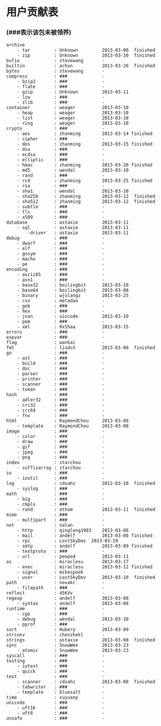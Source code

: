 # 用户贡献表
### (###表示该包未被领养)

    archive
        - tar         : Unknown			2013-03-08	finished
        - zip         : Unknown			2013-03-10	finished
    bufio             : stevewang		-
    builtin           : achun			2013-03-26	finished
    bytes             : stevewang		-
    compress          : ###				-
        - bzip2       : ###				-
        - flate       : ###				-
        - gzip        : Unknown			2013-03-11
        - lzw         : ###				-
        - zlib        : ###				-
    container         : weager			2013-03-10
        - heap        : weager			2013-03-10
        - list        : weager			2013-03-10
        - ring        : weager			2013-03-10
    crypto            : ###				-
        - aes         : zhanming		2013-03-14 finished
        - cipher      : ###				-
        - des         : zhanming		2013-03-15 finished
        - dsa         : ###				-
        - ecdsa       : ###				-
        - elliptic    : ###				-
        - hmac        : zhanming		2013-03-20 finished
        - md5         : wendal			2013-03-10
        - rand        : ###				-
        - rc4         : zhanming		2013-03-25 finished
        - rsa         : ###				-
        - sha1        : wendal			2013-03-10
        - sha256      : zhanming		2013-03-12  finished
        - sha512      : zhanming		2013-03-12  finished
        - subtle      : ###				-
        - tls         : ###				-
        - x509        : ###				-
    database          : astaxie			2013-03-11
        - sql         : astaxie			2013-03-11
            -driver   : astaxie         2013-03-11
    debug             : ###				-
        - dwarf       : ###				-
        - elf         : ###				-
        - gosym       : ###				-
        - macho       : ###				-
        - pe          : ###				-
    encoding          : ###				-
        - ascii85     : ###				-
        - asn1        : ###				-
        - base32      : boilingbit		2013-03-10
        - base64      : boilingbit		2013-03-08
        - binary      : wjvlangz		2013-03-25
        - csv         : metadao			-
        - gob         : ###				-
        - hex         : ###				-
        - json        : xiocode			2013-03-10
        - pem         : ###				-
        - xml         : 0x55aa			2013-03-15
    errors            : ###				-
    expvar            : ###				-
    flag              : wankai			-
    fmt               : liudch			2013-03-08	finished
    go                : ###				-
        - ast         : ###				-
        - build       : ###				-
        - doc         : ###				-
        - parser      : ###				-
        - printer     : ###				-
        - scanner     : ###				-
        - token       : ###				-
    hash              : ###				-
        - adler32     : ###				-
        - crc32       : ###				-
        - crc64       : ###				-
        - fnv         : ###				-
    html              : RaymondChou		2013-03-08
        - template    : RaymondChou		2013-03-08
    image             : ###				-
        - color       : ###				-
        - draw        : ###				-
        - gif         : ###				-
        - jpeg        : ###				-
        - png         : ###				-
    index             : starchou		-
        - suffixarray : starchou		-
    io                : ###				-
        - ioutil      : ###				-
    log               : cdxahz          2012-03-10	finished
        - syslog      : ###				-
    math              : ###				-
        - big         : ###				-
        - cmplx       : ###				-
        - rand        : athom			2013-03-11	finished
    mime              : ###				-
        - multipart   : ###				-
    net               : nalan			-
        - http        : qinglong1983	2013-03-08
        - mail        : andelf			2013-03-08 finished
        - rpc         : LostSkyDev	2013-03-19
        - smtp        : andelf			2013-03-09 finished
        - textproto   : ###				-
        - url         : peeped			2013-03-11
    os                : miraclesu		2013-03-17
        - exec        : miraclesu		2013-03-12 finished
        - signal      : mikespook				-
        - user        : LostSkyDev		2013-03-10	finished
    path              : novakr			-
        - filepath    : ###				-
    reflect           : 456Vv			-
    regexp            : andelf			2013-03-08
        - syntax      : andelf			2013-03-08
    runtime           : ###				-
        - cgo         : ###				-
        - debug       : wendal			2013-03-10
        - pprof       : ###				-
    sort              : Hubery			2013-03-09
    strconv           : chenzhekl		-
    strings           : astaxie			2013-03-08	finished
    sync              : SnowWee			2013-03-23
        - atomic      : SnowWee			2013-03-23
    syscall           : ###				-
    testing           : ###				-
        - iotest      : ###				-
        - quick       : ###				-
    text              : ###				-
        - scanner     : cdxahz			2013-03-08  finished
        - tabwriter   : ###				-
        - template    : bluesalt		-
    time              : xuyuanp			-
    unicode           : ###				-
        - uft16       : ###				-
        - uft8        : ###				-
    unsafe            : ###				-
